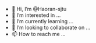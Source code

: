 - 👋 Hi, I’m @Haoran-sjtu
- 👀 I’m interested in ...
- 🌱 I’m currently learning ...
- 💞️ I’m looking to collaborate on ...
- 📫 How to reach me ...

<!---
Haoran-pumc/Haoran-pumc is a ✨ special ✨ repository because its `README.md` (this file) appears on your GitHub profile.
You can click the Preview link to take a look at your changes.
--->
